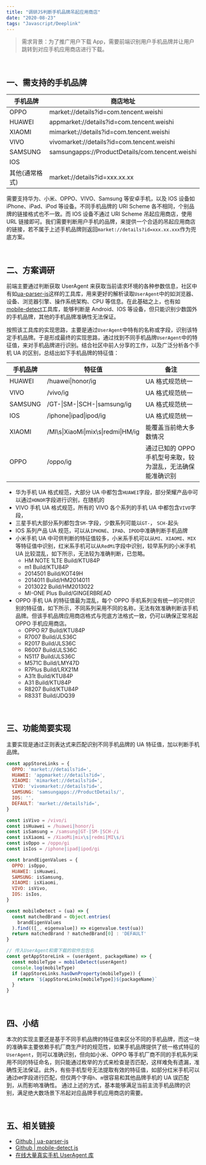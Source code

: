 ```yaml
---
title: "调研JS判断手机品牌吊起应用商店"
date: "2020-08-23"
tags: "Javascript/Deeplink"
---
```


> 需求背景：为了推广用户下载 App，需要前端识别用户手机品牌并让用户跳转到对应手机应用商店进行下载。

<br/>

## 一、需支持的手机品牌

| 手机品牌       | 商店地址                                        |
| -------------- | ----------------------------------------------- |
| OPPO           | market://details?id=com.tencent.weishi          |
| HUAWEI         | appmarket://details?id=com.tencent.weishi       |
| XIAOMI         | mimarket://details?id=com.tencent.weishi        |
| VIVO           | vivomarket://details?id=com.tencent.weishi      |
| SAMSUNG        | samsungapps://ProductDetails/com.tencent.weishi |
| IOS            |                                                 |
| 其他(通常格式) | market://details?id=xxx.xx.xx                   |

需要支持华为、小米、OPPO、VIVO、Samsung 等安卓手机，以及 IOS 设备如 iPhone、iPad、iPod 等设备。不同手机品牌的 URI Scheme 各不相同，个别品牌的链接格式也不一致。而 IOS 设备不通过 URI Scheme 吊起应用商店，使用 URL 链接即可。我们需要判断用户手机的品牌，来提供一个合适的吊起应用商店的链接，若不属于上述手机品牌则返回`market://details?id=xxx.xx.xxx`作为兜底方案。

<br/>

## 二、方案调研

前端主要通过判断获取 UserAgent 来获取当前请求环境的各种参数信息，社区中有如[ua-parser-js](https://github.com/faisalman/ua-parser-js)这样的工具库，用来更好的解析读取`UserAgent`中的如浏览器、设备、浏览器引擎、操作系统架构、CPU 等信息。在此基础之上，也有如[mobile-detect](https://github.com/hgoebl/mobile-detect.js/)工具库，能够判断是 Android、IOS 等设备，但只能识别少数国外的手机品牌，其他的手机品牌准确性无法保证。

按照该工具库的实现思路，主要是通过`UserAgent`中特有的名称或字段，识别该特定手机品牌。于是形成最终的实现思路，通过找到不同手机品牌`UserAgent`中的特征值，来对手机品牌进行识别。结合社区中前人分享的工作，以及广泛分析各个手机 UA 的区别，总结出如下手机品牌的特征值：

| 手机品牌 | 特征值                             | 备注                                                       |
| -------- | ---------------------------------- | ---------------------------------------------------------- |
| HUAWEI   | /huawei\|honor/ig                  | UA 格式规范统一                                            |
| VIVO     | /vivo/ig                           | UA 格式规范统一                                            |
| SAMSUNG  | /GT-\|SM-\|SCH-\|samsung/ig        | UA 格式规范统一                                            |
| IOS      | /iphone\|ipad\|ipod/ig             | UA 格式规范统一                                            |
| XIAOMI   | /MI\s\|XiaoMi\|mix\s\|redmi\|HM/ig | 能覆盖当前绝大多数情况                                     |
| OPPO     | /oppo/ig                           | 通过已知的 OPPO 手机型号来取，较为混乱，无法确保能准确识别 |

- 华为手机 UA 格式规范，大部分 UA 中都包含`HUAWEI`字段，部分荣耀产品中可以通过`HONOR`字段进行识别，在随机的
- VIVO 手机 UA 格式规范，所有的 VIVO 各个系列的手机 UA 中都包含`VIVO`字段，
- 三星手机大部分系列都包含`SM-`字段，少数系列可能以`GT-`， `SCH-`起头
- IOS 系列产品 UA 规范，可以从`IPHONE`、`IPAD`、`IPOD`中准确判断手机品牌
- 小米手机 UA 中可供判断的特征值较多，小米系手机可以从`MI`、`XIAOMI`、`MIX`等特征值中识别，红米系手机可以从`RedMi`字段中识别，较早系列的小米手机 UA 比较混乱，如下所示，无法较为准确判断，已忽略。
  - HM NOTE 1LTE Build/KTU84P
  - m1 Build/KTU84P
  - 2014501 Build/KOT49H
  - 2014011 Build/HM2014011
  - 2013022 Build/HM2013022
  - MI-ONE Plus Build/GINGERBREAD
- OPPO 手机 UA 的特征值最为混乱，每个 OPPO 手机系列没有统一的可供识别的特征值，如下所示，不同系列采用不同的名称，无法有效准确判断该手机品牌。但该手机品牌应用商店格式与兜底方法格式一致，仍可以确保正常吊起 OPPO 手机应用商店。
  - OPPO R7 Build/KTU84P
  - R7007 Build/JLS36C
  - R2017 Build/JLS36C
  - R6007 Build/JLS36C
  - N5117 Build/JLS36C
  - M571C Build/LMY47D
  - R7Plus Build/LRX21M
  - A31t Build/KTU84P
  - A31 Build/KTU84P
  - R8207 Build/KTU84P
  - R833T Build/JDQ39

<br/>

## 三、功能简要实现

主要实现是通过正则表达式来匹配识别不同手机品牌的 UA 特征值，加以判断手机品牌。

```Javascript
const appStoreLinks = {
  OPPO: 'market://details?id=',
  HUAWEI: 'appmarket://details?id=',
  XIAOMI: 'mimarket://details?id=',
  VIVO: 'vivomarket://details?id=',
  SAMSUNG: 'samsungapps://ProductDetails/',
  IOS: '',
  DEFAULT: 'market://details?id=',
}

const isVivo = /vivo/i
const isHuawei = /huawei|honor/i
const isSamsung = /samsung|GT-|SM-|SCH-/i
const isXiaomi = /XiaoMi|mix\s|redmi|MI\s/i
const isOppo = /oppo/gi
const isIos = /iphone|ipad|ipod/gi

const brandEigenValues = {
  OPPO: isOppo,
  HUAWEI: isHuawei,
  SAMSUNG: isSamsung,
  XIAOMI: isXiaomi,
  VIVO: isVivo,
  IOS: isIos,
}

const mobileDetect = (ua) => {
  const matchedBrand = Object.entries(
    brandEigenValues
  ).find(([_, eigenvalue]) => eigenvalue.test(ua))
  return matchedBrand ? matchedBrand[0] : 'DEFAULT'
}

// 传入UserAgent和需下载的软件包包名
const getAppStoreLink = (userAgent, packageName) => {
  const mobileType = mobileDetect(userAgent)
  console.log(mobileType)
  if (appStoreLinks.hasOwnProperty(mobileType)) {
    return `${appStoreLinks[mobileType]}${packageName}`
  }
}
```

<br/>

## 四、小结

本次的实现主要还是基于不同手机品牌的特征值来区分不同的手机品牌，而这一块的准确率主要依赖手机厂商生产时的规范性，如果手机品牌提供了统一格式特征的`UserAgent`，则可以准确识别，但向如小米、OPPO 等手机厂商不同的手机系列采用不同的特征命名，则只能通过枚举的方式来检查是否匹配，这样难免有遗漏，准确性无法保证。此外，有些手机型号无法提取有效的特征值，如部分红米手机可以通过`HM`字段进行匹配，但仅两个字母`h`、`m`很容易和其他品牌手机的 UA 误匹配到，从而影响准确性。
通过上述的方式，基本能够满足当前主流手机品牌的识别，满足绝大数场景下吊起对应品牌手机应用商店的需要。

<br/>

## 五、相关链接

- [Github | ua-parser-js](https://github.com/faisalman/ua-parser-js)
- [Github | mobile-detect.js](https://github.com/hgoebl/mobile-detect.js/)
- [在线大量真实手机 UserAgent 库](http://fynas.com/ua)
